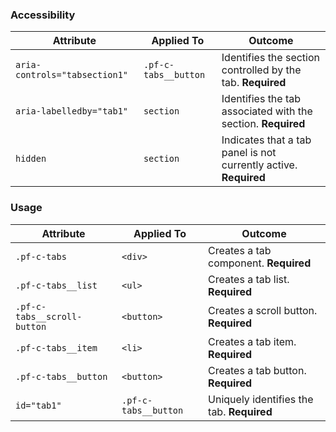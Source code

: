 ### Accessibility

| Attribute | Applied To | Outcome |
| -- | -- | -- |
| `aria-controls="tabsection1"` | `.pf-c-tabs__button` | Identifies the section controlled by the tab. **Required**       |
| `aria-labelledby="tab1"`      | `section`            | Identifies the tab associated with the section. **Required**     |
| `hidden`                      | `section`            | Indicates that a tab panel is not currently active. **Required** |

### Usage

| Attribute | Applied To | Outcome |
| -- | -- | -- |
| `.pf-c-tabs`                | `<div>`              | Creates a tab component. **Required**     |
| `.pf-c-tabs__list`          | `<ul>`               | Creates a tab list. **Required**          |
| `.pf-c-tabs__scroll-button` | `<button>`           | Creates a scroll button. **Required**     |
| `.pf-c-tabs__item`          | `<li>`               | Creates a tab item. **Required**          |
| `.pf-c-tabs__button`        | `<button>`           | Creates a tab button. **Required**        |
| `id="tab1"`                 | `.pf-c-tabs__button` | Uniquely identifies the tab. **Required** |
